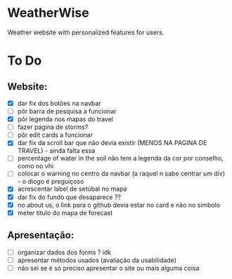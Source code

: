 # WeatherWise
Weather website with personalized features for users. 

# To Do
## Website:
- [x] dar fix dos botões na navbar
- [ ] pôr barra de pesquisa a funcionar
- [x] pôr legenda nos mapas do travel
- [ ] fazer página de storms?
- [ ] pôr edit cards a funcionar
- [x] dar fix da scroll bar que não devia existir (MENOS NA PAGINA DE TRAVEL) - ainda falta essa
- [ ] percentage of water in the soil não tem a legenda da cor por conselho, como no vhi
- [ ] colocar o warning no centro da navbar (a raquel n sabe centrar um div) - o diogo é preguiçoso
- [x] acrescentar label de setúbal no mapa
- [x] dar fix do fundo que desaparece ??
- [x] no about us, o link para o github devia estar no card e não no símbolo
- [x] meter título do mapa de forecast

## Apresentação:
- [ ] organizar dados dos forms ? idk
- [ ] apresentar métodos usados (avaliação da usabilidade)
- [ ] não sei se é só preciso apresentar o site ou mais alguma coisa
